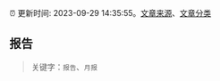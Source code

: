 :alarm_clock: 更新时间: 2023-09-29 14:35:55。[文章来源](/README.md)、[文章分类](/TAGS.md)

## 报告


> 关键字：`报告`、`月报`



